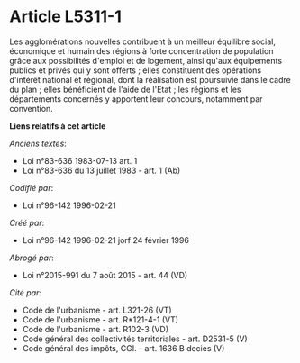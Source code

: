 # Article L5311-1

Les agglomérations nouvelles contribuent à un meilleur équilibre social, économique et humain des régions à forte
concentration de population grâce aux possibilités d'emploi et de logement, ainsi qu'aux équipements publics et privés qui y
sont offerts ; elles constituent des opérations d'intérêt national et régional, dont la réalisation est poursuivie dans le
cadre du plan ; elles bénéficient de l'aide de l'Etat ; les régions et les départements concernés y apportent leur concours,
notamment par convention.

**Liens relatifs à cet article**

_Anciens textes_:

  - Loi n°83-636 1983-07-13 art. 1
  - Loi n°83-636 du 13 juillet 1983 - art. 1 (Ab)

_Codifié par_:

  - Loi n°96-142 1996-02-21

_Créé par_:

  - Loi n°96-142 1996-02-21 jorf 24 février 1996

_Abrogé par_:

  - Loi n°2015-991 du 7 août 2015 - art. 44 (VD)

_Cité par_:

  - Code de l'urbanisme - art. L321-26 (VT)
  - Code de l'urbanisme - art. R*121-4-1 (VT)
  - Code de l'urbanisme - art. R102-3 (VD)
  - Code général des collectivités territoriales - art. D2531-5 (V)
  - Code général des impôts, CGI. - art. 1636 B decies (V)
